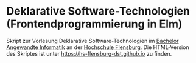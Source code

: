 # Deklarative Software-Technologien (Frontendprogrammierung in Elm)

Skript zur Vorlesung Deklarative Software-Technologien im [Bachelor Angewandte Informatik](https://hs-flensburg.de/studieninteressierte/angebot/bachelor/AI) an der [Hochschule Flensburg](https://hs-flensburg.de).
Die HTML-Version des Skriptes ist unter https://hs-flensburg-dst.github.io zu finden.
